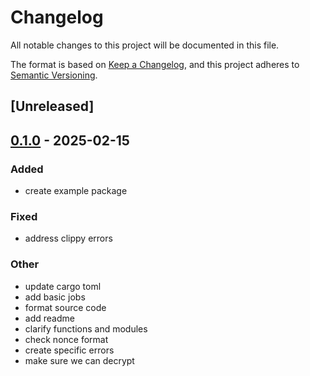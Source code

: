 # Changelog

All notable changes to this project will be documented in this file.

The format is based on [Keep a Changelog](https://keepachangelog.com/en/1.0.0/),
and this project adheres to [Semantic Versioning](https://semver.org/spec/v2.0.0.html).

## [Unreleased]

## [0.1.0](https://github.com/jdrouet/browser-crypto/releases/tag/v0.1.0) - 2025-02-15

### Added

- create example package

### Fixed

- address clippy errors

### Other

- update cargo toml
- add basic jobs
- format source code
- add readme
- clarify functions and modules
- check nonce format
- create specific errors
- make sure we can decrypt
